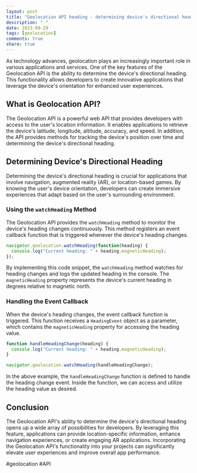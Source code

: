 ```yaml
---
layout: post
title: "Geolocation API heading - determining device's directional heading"
description: " "
date: 2023-09-29
tags: [geolocation]
comments: true
share: true
---
```


As technology advances, geolocation plays an increasingly important role in various applications and services. One of the key features of the Geolocation API is the ability to determine the device's directional heading. This functionality allows developers to create innovative applications that leverage the device's orientation for enhanced user experiences.

## What is Geolocation API?

The Geolocation API is a powerful web API that provides developers with access to the user's location information. It enables applications to retrieve the device's latitude, longitude, altitude, accuracy, and speed. In addition, the API provides methods for tracking the device's position over time and determining the device's directional heading.

## Determining Device's Directional Heading

Determining the device's directional heading is crucial for applications that involve navigation, augmented reality (AR), or location-based games. By knowing the user's device orientation, developers can create immersive experiences that adapt based on the user's surrounding environment.

### Using the `watchHeading` Method

The Geolocation API provides the `watchHeading` method to monitor the device's heading changes continuously. This method registers an event callback function that is triggered whenever the device's heading changes.

```javascript
navigator.geolocation.watchHeading(function(heading) {
  console.log("Current heading: " + heading.magneticHeading);
});
```

By implementing this code snippet, the `watchHeading` method watches for heading changes and logs the updated heading in the console. The `magneticHeading` property represents the device's current heading in degrees relative to magnetic north.

### Handling the Event Callback

When the device's heading changes, the event callback function is triggered. This function receives a `HeadingEvent` object as a parameter, which contains the `magneticHeading` property for accessing the heading value.

```javascript
function handleHeadingChange(heading) {
  console.log("Current heading: " + heading.magneticHeading);
}

navigator.geolocation.watchHeading(handleHeadingChange);
```

In the above example, the `handleHeadingChange` function is defined to handle the heading change event. Inside the function, we can access and utilize the heading value as desired.

## Conclusion

The Geolocation API's ability to determine the device's directional heading opens up a wide array of possibilities for developers. By leveraging this feature, applications can provide location-specific information, enhance navigation experiences, or create engaging AR applications. Incorporating the Geolocation API's functionality into your projects can significantly elevate user experiences and improve overall app performance.

#geolocation #API